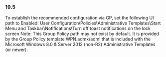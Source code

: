 
### 19.5  
To establish the recommended configuration via GP, set the following UI path to Enabled: 
User Configuration\Policies\Administrative Templates\Start Menu and 
Taskbar\Notifications\Turn off toast notifications on the lock screen 
Note: This Group Policy path may not exist by default. It is provided by the Group Policy 
template WPN.admx/adml that is included with the Microsoft Windows 8.0 & Server 2012 
(non-R2) Administrative Templates (or newer). 
